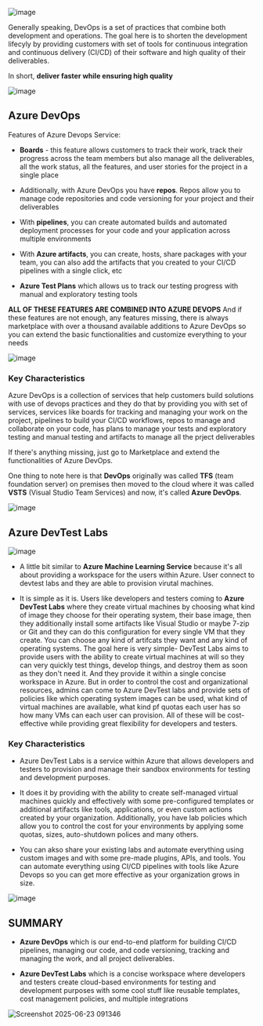 ![image](https://github.com/user-attachments/assets/0552ced3-14e5-42db-a0d2-0951580666ba)

Generally speaking, DevOps is a set of practices that combine both development and operations.
The goal here is to shorten the development lifecyly by providing customers with set of tools for continuous integration and continuous delivery (CI/CD) of their software and high quality of their deliverables.

In short, **deliver faster while ensuring high quality**

![image](https://github.com/user-attachments/assets/ff6f7af4-ac02-4414-932b-d9d71fdfc013)


## Azure DevOps

Features of Azure Devops Service:

- **Boards** - this feature allows customers to track their work, track their progress across the team members but also manage all the deliverables, all the work status, all the features, and user stories for the project in a single place

- Additionally, with Azure DevOps you have **repos**. Repos allow you to manage code repositories and code versioning for your project and their deliverables

- With **pipelines**, you can create automated builds and automated deployment processes for your code and your application across multiple environments

- With **Azure artifacts**, you can create, hosts, share packages with your team, you can also add the artifacts that you created to your CI/CD pipelines with a single click, etc

- **Azure Test Plans** which allows us to track our testing progress with manual and exploratory testing tools

**ALL OF THESE FEATURES ARE COMBINED INTO AZURE DEVOPS**
And if these features are not enough, any features missing, there is always marketplace with over a thousand available additions to Azure DevOps so you can extend the basic functionalities and customize everything to your needs

![image](https://github.com/user-attachments/assets/fb3edcc4-9fa6-4e65-ac30-d20c1afdfb13)


### Key Characteristics

Azure DevOps is a collection of services that help customers build solutions with use of devops practices and they do that by providing you with set of services, services like boards for tracking and managing your work on the project, pipelines to build your CI/CD workflows, repos to manage and collaborate on your code, has plans to manage your tests and exploratory testing and manual testing and artifacts to manage all the prject deliverables

If there's anything missing, just go to Marketplace and extend the functionalities of Azure DevOps.

One thing to note here is that **DevOps** originally was called **TFS** (team foundation server) on premises then moved to the cloud where it was called **VSTS** (Visual Studio Team Services) and now, it's called **Azure DevOps**.

![image](https://github.com/user-attachments/assets/d4a01d94-478f-4676-ada2-3bcae5d8a904)


## Azure DevTest Labs

![image](https://github.com/user-attachments/assets/3fabbc6f-871e-4f74-be4d-29b88e180424)


- A little bit similar to **Azure Machine Learning Service** because it's all about providing a workspace for the users within Azure. User connect to devtest labs and they are able to provision virutal machines. 
  
- It is simple as it is. Users like developers and testers coming to **Azure DevTest Labs** where they create virtual machines by choosing what kind of image they choose for their operating system, their base image, then they additionally install some artifacts like Visual Studio or maybe 7-zip or Git and they can do this configuration for every single VM that they create. You can choose any kind of artifcats they want and any kind of operating systems. The goal here is very simple- DevTest Labs aims to provide users with the ability to create virtual machines at will so they can very quickly test things, develop things, and destroy them as soon as they don't need it. And they provide it within a single concise workspace in Azure. But in order to control the cost and organizational resources, admins can come to Azure DevTest labs and provide sets of policies like which operating system images can be used, what kind of virtual machines are available, what kind pf quotas each user has so how many VMs can each user can provision. All of these will be cost-effective while providing great flexibility for developers and testers.

### Key Characteristics

- Azure DevTest Labs is a service within Azure that allows developers and testers to provision and manage their sandbox environments for testing and development purposes.

- It does it by providing with the ability to create self-managed virtual machines quickly and effectively with some pre-configured templates or additional artifacts like tools, applications, or even custom actions created by your organization. Additionally, you have lab policies which allow you to control the cost for your environments by applying some quotas, sizes, auto-shutdown polices and many others.

- You can akso share your existing labs and automate everything using custom images and with some pre-made plugins, APIs, and tools. You can automate everything using CI/CD pipelines with tools like Azure Devops so you can get more effective as your organization grows in size.

![image](https://github.com/user-attachments/assets/adaf31ee-541d-4f20-8df5-7ecd986046cc)



## SUMMARY

- **Azure DevOps** which is our end-to-end platform for building CI/CD pipelines, managing our code, and code versioning, tracking and managing the work, and all project deliverables.

- **Azure DevTest Labs** which is a concise workspace where developers and testers create cloud-based environments for testing and development purposes with some cool stuff like reusable templates, cost management policies, and multiple integrations


![Screenshot 2025-06-23 091346](https://github.com/user-attachments/assets/4b1aec07-9d6f-45c8-a201-82c455ebfab8)
